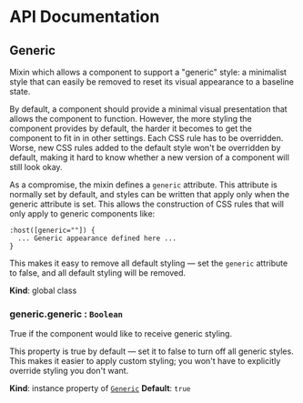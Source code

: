 # API Documentation
<a name="Generic"></a>

## Generic
Mixin which allows a component to support a "generic" style: a minimalist
style that can easily be removed to reset its visual appearance to a
baseline state.

By default, a component should provide a minimal visual presentation that
allows the component to function. However, the more styling the component
provides by default, the harder it becomes to get the component to fit in
in other settings. Each CSS rule has to be overridden. Worse, new CSS rules
added to the default style won't be overridden by default, making it hard
to know whether a new version of a component will still look okay.

As a compromise, the mixin defines a `generic` attribute. This attribute is
normally set by default, and styles can be written that apply only when the
generic attribute is set. This allows the construction of CSS rules that
will only apply to generic components like:

    :host([generic=""]) {
      ... Generic appearance defined here ...
    }

This makes it easy to remove all default styling — set the `generic`
attribute to false, and all default styling will be removed.

  **Kind**: global class
<a name="Generic+generic"></a>

### generic.generic : <code>Boolean</code>
True if the component would like to receive generic styling.

This property is true by default — set it to false to turn off all
generic styles. This makes it easier to apply custom styling; you won't
have to explicitly override styling you don't want.

  **Kind**: instance property of <code>[Generic](#Generic)</code>
**Default**: <code>true</code>  
